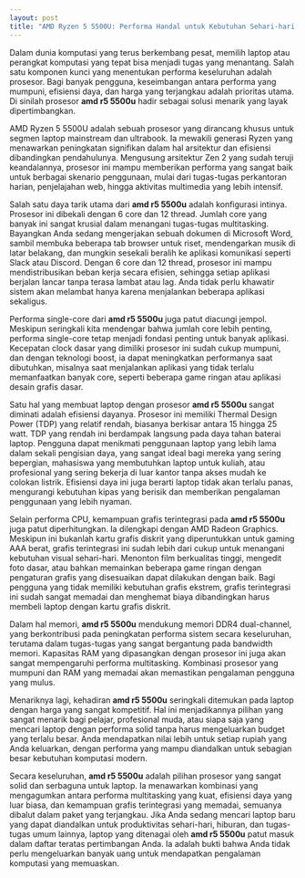 ```yaml
---
layout: post
title: "AMD Ryzen 5 5500U: Performa Handal untuk Kebutuhan Sehari-hari dan Produktivitas"
---
```


Dalam dunia komputasi yang terus berkembang pesat, memilih laptop atau perangkat komputasi yang tepat bisa menjadi tugas yang menantang. Salah satu komponen kunci yang menentukan performa keseluruhan adalah prosesor. Bagi banyak pengguna, keseimbangan antara performa yang mumpuni, efisiensi daya, dan harga yang terjangkau adalah prioritas utama. Di sinilah prosesor **amd r5 5500u** hadir sebagai solusi menarik yang layak dipertimbangkan.

AMD Ryzen 5 5500U adalah sebuah prosesor yang dirancang khusus untuk segmen laptop mainstream dan ultrabook. Ia mewakili generasi Ryzen yang menawarkan peningkatan signifikan dalam hal arsitektur dan efisiensi dibandingkan pendahulunya. Mengusung arsitektur Zen 2 yang sudah teruji keandalannya, prosesor ini mampu memberikan performa yang sangat baik untuk berbagai skenario penggunaan, mulai dari tugas-tugas perkantoran harian, penjelajahan web, hingga aktivitas multimedia yang lebih intensif.

Salah satu daya tarik utama dari **amd r5 5500u** adalah konfigurasi intinya. Prosesor ini dibekali dengan 6 core dan 12 thread. Jumlah core yang banyak ini sangat krusial dalam menangani tugas-tugas multitasking. Bayangkan Anda sedang mengerjakan sebuah dokumen di Microsoft Word, sambil membuka beberapa tab browser untuk riset, mendengarkan musik di latar belakang, dan mungkin sesekali beralih ke aplikasi komunikasi seperti Slack atau Discord. Dengan 6 core dan 12 thread, prosesor ini mampu mendistribusikan beban kerja secara efisien, sehingga setiap aplikasi berjalan lancar tanpa terasa lambat atau lag. Anda tidak perlu khawatir sistem akan melambat hanya karena menjalankan beberapa aplikasi sekaligus.

Performa single-core dari **amd r5 5500u** juga patut diacungi jempol. Meskipun seringkali kita mendengar bahwa jumlah core lebih penting, performa single-core tetap menjadi fondasi penting untuk banyak aplikasi. Kecepatan clock dasar yang dimiliki prosesor ini sudah cukup mumpuni, dan dengan teknologi boost, ia dapat meningkatkan performanya saat dibutuhkan, misalnya saat menjalankan aplikasi yang tidak terlalu memanfaatkan banyak core, seperti beberapa game ringan atau aplikasi desain grafis dasar.

Satu hal yang membuat laptop dengan prosesor **amd r5 5500u** sangat diminati adalah efisiensi dayanya. Prosesor ini memiliki Thermal Design Power (TDP) yang relatif rendah, biasanya berkisar antara 15 hingga 25 watt. TDP yang rendah ini berdampak langsung pada daya tahan baterai laptop. Pengguna dapat menikmati penggunaan laptop yang lebih lama dalam sekali pengisian daya, yang sangat ideal bagi mereka yang sering bepergian, mahasiswa yang membutuhkan laptop untuk kuliah, atau profesional yang sering bekerja di luar kantor tanpa akses mudah ke colokan listrik. Efisiensi daya ini juga berarti laptop tidak akan terlalu panas, mengurangi kebutuhan kipas yang berisik dan memberikan pengalaman penggunaan yang lebih nyaman.

Selain performa CPU, kemampuan grafis terintegrasi pada **amd r5 5500u** juga patut diperhitungkan. Ia dilengkapi dengan AMD Radeon Graphics. Meskipun ini bukanlah kartu grafis diskrit yang diperuntukkan untuk gaming AAA berat, grafis terintegrasi ini sudah lebih dari cukup untuk menangani kebutuhan visual sehari-hari. Menonton film berkualitas tinggi, mengedit foto dasar, atau bahkan memainkan beberapa game ringan dengan pengaturan grafis yang disesuaikan dapat dilakukan dengan baik. Bagi pengguna yang tidak memiliki kebutuhan grafis ekstrem, grafis terintegrasi ini sudah sangat memadai dan menghemat biaya dibandingkan harus membeli laptop dengan kartu grafis diskrit.

Dalam hal memori, **amd r5 5500u** mendukung memori DDR4 dual-channel, yang berkontribusi pada peningkatan performa sistem secara keseluruhan, terutama dalam tugas-tugas yang sangat bergantung pada bandwidth memori. Kapasitas RAM yang dipasangkan dengan prosesor ini juga akan sangat mempengaruhi performa multitasking. Kombinasi prosesor yang mumpuni dan RAM yang memadai akan memastikan pengalaman pengguna yang mulus.

Menariknya lagi, kehadiran **amd r5 5500u** seringkali ditemukan pada laptop dengan harga yang sangat kompetitif. Hal ini menjadikannya pilihan yang sangat menarik bagi pelajar, profesional muda, atau siapa saja yang mencari laptop dengan performa solid tanpa harus mengeluarkan budget yang terlalu besar. Anda mendapatkan nilai lebih untuk setiap rupiah yang Anda keluarkan, dengan performa yang mampu diandalkan untuk sebagian besar kebutuhan komputasi modern.

Secara keseluruhan, **amd r5 5500u** adalah pilihan prosesor yang sangat solid dan serbaguna untuk laptop. Ia menawarkan kombinasi yang mengagumkan antara performa multitasking yang kuat, efisiensi daya yang luar biasa, dan kemampuan grafis terintegrasi yang memadai, semuanya dibalut dalam paket yang terjangkau. Jika Anda sedang mencari laptop baru yang dapat diandalkan untuk produktivitas sehari-hari, hiburan, dan tugas-tugas umum lainnya, laptop yang ditenagai oleh **amd r5 5500u** patut masuk dalam daftar teratas pertimbangan Anda. Ia adalah bukti bahwa Anda tidak perlu mengeluarkan banyak uang untuk mendapatkan pengalaman komputasi yang memuaskan.
